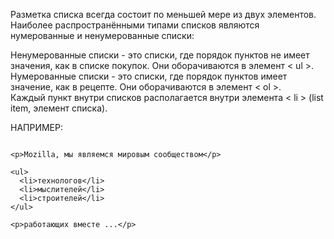 Разметка списка всегда состоит по меньшей мере из двух элементов. Наиболее распространёнными типами списков являются нумерованные и ненумерованные списки:  

Ненумерованные списки - это списки, где порядок пунктов не имеет значения, как в списке покупок. Они оборачиваются в элемент < ul >.  
Нумерованные списки - это списки, где порядок пунктов имеет значение, как в рецепте. Они оборачиваются в элемент < ol >.  
Каждый пункт внутри списков располагается внутри элемента < li > (list item, элемент списка).   

НАПРИМЕР:  
```  

<p>Mozilla, мы являемся мировым сообществом</p>  

<ul>  
  <li>технологов</li>  
  <li>мыслителей</li>  
  <li>строителей</li>  
</ul>  
  
<p>работающих вместе ...</p>  

```  
